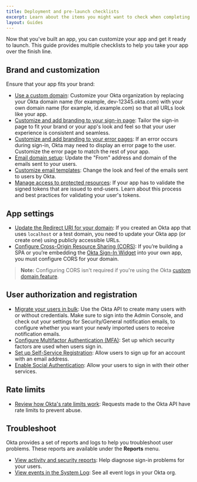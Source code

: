```yaml
---
title: Deployment and pre-launch checklists
excerpt: Learn about the items you might want to check when completing a deployment to production.
layout: Guides
---
```


Now that you've built an app, you can customize your app and get it ready to launch. This guide provides multiple checklists to help you take your app over the finish line.

## Brand and customization

Ensure that your app fits your brand:

* [Use a custom domain](/docs/guides/custom-url-domain/): Customize your Okta organization by replacing your Okta domain name (for example, dev-12345.okta.com) with your own domain name (for example, id.example.com) so that all URLs look like your app.
* [Customize and add branding to your sign-in page](/docs/guides/custom-widget/): Tailor the sign-in page to fit your brand or your app's look and feel so that your user experience is consistent and seamless.
* [Customize and add branding to your error pages](/docs/guides/custom-error-pages/): If an error occurs during sign-in, Okta may need to display an error page to the user. Customize the error page to match the rest of your app.
* [Email domain setup](/docs/guides/custom-email/main/#configure-a-custom-email-domain): Update the "From" address and domain of the emails sent to your users.
* [Customize email templates](/docs/guides/custom-email/main/#customize-email-templates): Change the look and feel of the emails sent to users by Okta.
* [Manage access to protected resources](/docs/guides/validate-access-tokens/): If your app has to validate the signed tokens that are issued to end-users. Learn about this process and best practices for validating your user's tokens.

## App settings

* [Update the Redirect URI for your domain](/docs/guides/sign-into-web-app-redirect/): If you created an Okta app that uses `localhost` or a test domain, you need to update your Okta app (or create one) using publicly accessible URLs.
* [Configure Cross-Origin Resource Sharing (CORS)](/docs/guides/enable-cors/): If you’re building a SPA or you’re embedding the [Okta Sign-In Widget](/docs/guides/embedded-siw/) into your own app, you must configure CORS for your domain.

> **Note:** Configuring CORS isn't required if you're using the Okta [custom domain feature](/docs/guides/custom-url-domain/main/#enable-the-custom-domain).

## User authorization and registration

* [Migrate your users in bulk](/docs/guides/migrate-to-okta-bulk/): Use the Okta API to create many users with or without credentials. Make sure to sign into the Admin Console, and check out your settings for Security/General notification emails, to configure whether you want your newly imported users to receive notification emails.
* [Configure Multifactor Authentication (MFA)](/docs/guides/mfa/ga/set-up-org/): Set up which security factors are used when users sign in.
* [Set up Self-Service Registration](/docs/guides/oie-embedded-sdk-use-case-self-reg/): Allow users to sign up for an account with an email address.
* [Enable Social Authentication](/docs/guides/add-an-external-idp/): Allow your users to sign in with their other services.

## Rate limits

* [Review how Okta's rate limits work](/docs/reference/rate-limits/): Requests made to the Okta API have rate limits to prevent abuse.

## Troubleshoot

Okta provides a set of reports and logs to help you troubleshoot user problems. These reports are available under the **Reports** menu.

* [View activity and security reports](https://help.okta.com/okta_help.htm?id=ext_Reports): Help diagnose sign-in problems for your users.
* [View events in the System Log](https://help.okta.com/okta_help.htm?id=ext_Reports_SysLog): See all event logs in your Okta org.
